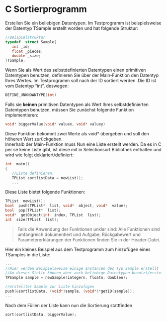 ﻿# C Sortierprogramm

Erstellen Sie ein beliebigen Datentypen. Im Testprogramm ist beispielsweise der Datentyp TSample erstellt worden und hat folgende Struktur:

```c
//Beispielstruktur
typedef  struct Sample{
   int _id;
   float _pieces;
   double _size;
}TSample;

```

Wenn Sie als Wert des selbstdefinierten Datentypen einen primitiven Datentypen benutzen, definieren Sie über der Main-Funktion den Datentyp Ihres Wertes. Im Testprogramm soll nach der ID sortiert werden. Die ID ist vom Datentyp “int”, deswegen:

```c
DEFINE_UNKNOWNTYPE(int)

```

Falls sie **keinen** primitiven Datentypen als Wert Ihres selbstdefinierten Datentypen benutzen, müssen Sie zunächst folgende Funktion implementieren:

```c
void* biggerValue(void* valuex, void* valuey)

```

Diese Funktion bekommt zwei Werte als void* übergeben und soll den höheren Wert zurückgeben.  
Innerhalb der Main-Funktion muss Nun eine Liste erstellt werden. Da es in C per se keine Liste gibt, ist diese mit in Selectionsort Bibliothek enthalten und wird wie folgt deklariert/definiert:

```c
int  main()
{
   //Liste definieren.
   TPList sortlistData = newList();
   ...

```

Diese Liste bietet folgende Funktionen:

```c
TPList  newList();
bool  push(TPList*  list, void*  object, void*  value);
bool  pop(TPList*  list);
void*  getObject(int  index, TPList  list);
int  size(TPList  list);

```

> Falls die Anwendung der Funktionen unklar sind: Alle Funktionen sind umfangreich dokumentiert und Aufgabe, Rückgabewert und Parametererklärungen der Funktionen finden Sie in der Header-Datei.

Hier ein kleines Beispiel aus dem Testprogramm zum hinzufügen eines TSamples in die Liste:

```c
...
//Hier werden Beispielsweise einige Instancen des Typ Sample erstellt
//An dieser Stelle können aber auch beliebige Datentypen benutzt/erstellt werden.
TPSample sample = newSample(integern, floatn, doublen);

//erstellter Sample zur Liste hinzufügen
push(&sortlistData, (void*)sample, (void*)*getID(sample));
...

```

Nach dem Füllen der Liste kann nun die Sortierung stattfinden.

```c
sort(sortlistData, biggerValue);

```
